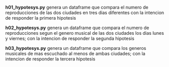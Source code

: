 **h01_hypotesys.py**
genera un dataframe que compara el numero de reproducciones de las dos ciudades en tres dias diferentes  con la intencion de responder la primera hipotesis

**h02_hypotesys.py**
genera un dataframe que compara el numero de reproducciones segun el genero musical de las dos ciudades los dias lunes y viernes;  con la intencion de responder la segunda hipotesis

**h03_hypotesys.py**
genera un dataframe que compara los generos musicales de mas escuchado al menos de ambas ciudades;  con la intencion de responder la tercera hipotesis